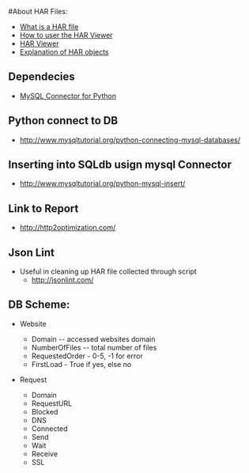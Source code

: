 #About HAR Files:


* [What is a HAR file](https://blog.stackpath.com/glossary/har-file/)
* [How to user the HAR Viewer](http://www.softwareishard.com/blog/har-viewer/)
* [HAR Viewer](http://www.softwareishard.com/har/viewer/)
* [Explanation of HAR objects](http://www.softwareishard.com/blog/har-12-spec/)

## Dependecies
* [MySQL Connector for Python](https://dev.mysql.com/downloads/connector/python/2.1.html)

## Python connect to DB
* http://www.mysqltutorial.org/python-connecting-mysql-databases/

## Inserting into SQLdb usign mysql Connector
* http://www.mysqltutorial.org/python-mysql-insert/

## Link to Report 
* http://http2optimization.com/

## Json Lint
* Useful in cleaning up HAR file collected through script
    * http://jsonlint.com/

## DB Scheme:
* Website
  * Domain -- accessed websites domain
  * NumberOfFiles -- total number of files
  * RequestedOrder - 0-5, -1 for error 
  * FirstLoad - True if yes, else no

* Request
  * Domain
  * RequestURL
  * Blocked
  * DNS
  * Connected 
  * Send 
  * Wait
  * Receive
  * SSL
